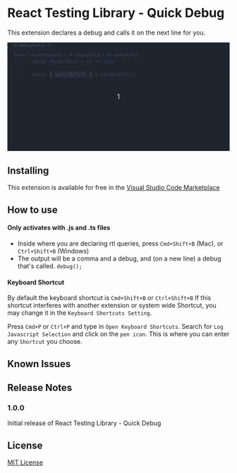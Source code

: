 # React Testing Library - Quick Debug

This extension declares a debug and calls it on the next line for you. 

![demo of how rtl-debug works](images/rtl-debug.gif)

## Installing

This extension is available for free in the [Visual Studio Code Marketplace](https://marketplace.visualstudio.com/items?itemName=fitzsimonsdevin.rtl-quick-debug)

## How to use

#### Only activates with .js and .ts files

* Inside where you are declaring rtl queries, press `Cmd+Shift+B` (Mac), or `Ctrl+Shift+B` (Windows)
* The output will be a comma and a debug, and (on a new line) a debug that's called. `debug();`

#### Keyboard Shortcut
By default the keyboard shortcut is `Cmd+Shift+B` or `Ctrl+Shift+B`
If this shortcut interferes with another extension or system wide Shortcut, you may change it in the `Keyboard Shortcuts Setting`.

Press `Cmd+P` or `Ctrl+P` and type in `Open Keyboard Shortcuts`.
Search for `Log Javascript Selection` and click on the `pen icon`.
This is where you can enter any `Shortcut` you choose.

## Known Issues

## Release Notes

### 1.0.0

Initial release of React Testing Library - Quick Debug

## License
[MIT License](LICENSE)